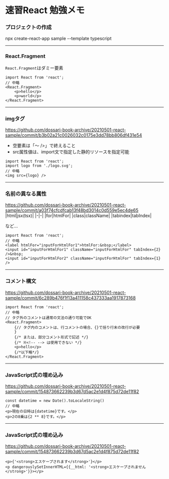 # 速習React 勉強メモ
### プロジェクトの作成
npx create-react-app sample --template typescript

---
### React.Fragment
`React.Fragment`はダミー要素

```tsx
import React from 'react';
// 中略
<React.Fragment>
    <p>hello</p>
    <p>world</p>
</React.Fragment>
```

---
### imgタグ

https://github.com/dossari-book-archive/20210501-react-sample/commit/b3b02a21c0026032c0175e3dd78bb806df431e54

* 空要素は「～ />」で終えること
* src属性値は、import文で指定した静的リソースを指定可能

```tsx
import React from 'react';
import logo from './logo.svg';
// 中略
<img src={logo} />
```

---

### 名前の異なる属性
https://github.com/dossari-book-archive/20210501-react-sample/commit/a03f74cfcdfcab13f48bd3014c0d559e5ec4de65
|html|jsx(tsx)|
|-|-|
|for|htmlFor|
|class|className|
|tabindex|tabIndex|

など…

```tsx
import React from 'react';
// 中略
<label htmlFor="inputForHtmlFor1">htmlFor:&nbsp;</label>
<input id="inputForHtmlFor1" className="inputForHtmlFor" tabIndex={2} />&nbsp;
<input id="inputForHtmlFor2" className="inputForHtmlFor" tabIndex={1} />
```

---

### コメント構文
https://github.com/dossari-book-archive/20210501-react-sample/commit/6c289b476f1f13a411158c437333aa1917873168

```tsx
import React from 'react';
// 中略
// タグ外のコメントは通常の文法の通り可能でOK
<React.Fragment>
    {// タグ内のコメントは、行コメントの場合、{}で括り行末の改行が必要
    }
    {/* または、部分コメント形式で記述 */}
    {/* ※<!-- --> は使用できない */}
    <p>hello</p>
    {/*以下略*/}
</React.Fragment>
```

---

### JavaScript式の埋め込み
https://github.com/dossari-book-archive/20210501-react-sample/commit/154873662239b3d67d5ac2e1d4f875d72de11f82

```tsx
const datetime = new Date().toLocaleString()
// 中略
<p>現在の日時は{datetime}です。</p>
<p>2の8乗は{2 ** 8}です。</p>
```
---

### JavaScript式の埋め込み
https://github.com/dossari-book-archive/20210501-react-sample/commit/154873662239b3d67d5ac2e1d4f875d72de11f82

```tsx
<p>{'<strong>エスケープされます</strong>'}</p>
<p dangerouslySetInnerHTML={{__html: '<strong>エスケープされません</strong>'}}></p>
```